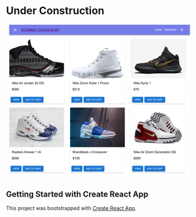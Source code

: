 # Under Construction

![product](screenshots/products.png)

## Getting Started with Create React App

This project was bootstrapped with [Create React App](https://github.com/facebook/create-react-app).
